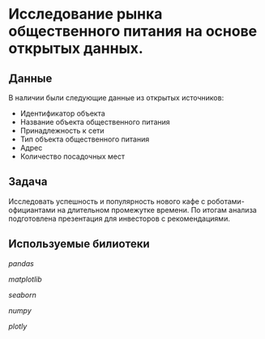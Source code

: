 # Исследование рынка общественного питания на основе открытых данных.

## Данные

В наличии были следующие данные из открытых источников:
 - Идентификатор объекта
 - Название объекта общественного питания
 - Принадлежность к сети
 - Тип объекта общественного питания
 - Адрес
 - Количество посадочных мест

## Задача

Исследовать успешность и популярность нового кафе с роботами-официантами на длительном промежутке времени. По итогам анализа подготовлена презентация для инвесторов с рекомендациями.

## Используемые билиотеки

 *pandas*

 *matplotlib*

 *seaborn*

 *numpy*

 *plotly*